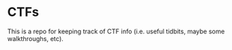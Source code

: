 # CTFs
This is a repo for keeping track of CTF info (i.e. useful tidbits, maybe some walkthroughs, etc).
